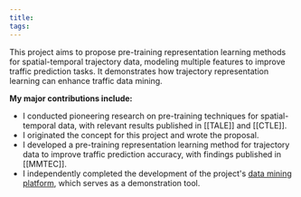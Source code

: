 ```yaml
---
title: 
tags:
---
```

This project aims to propose pre-training representation learning methods for spatial-temporal trajectory data, modeling multiple features to improve traffic prediction tasks. It demonstrates how trajectory representation learning can enhance traffic data mining.

**My major contributions include:**

- I conducted pioneering research on pre-training techniques for spatial-temporal data, with relevant results published in [[TALE]] and [[CTLE]].
- I originated the concept for this project and wrote the proposal.
- I developed a pre-training representation learning method for trajectory data to improve traffic prediction accuracy, with findings published in [[MMTEC]].
- I independently completed the development of the project's [data mining platform](http://demo.insis.com.cn:8200/), which serves as a demonstration tool.
